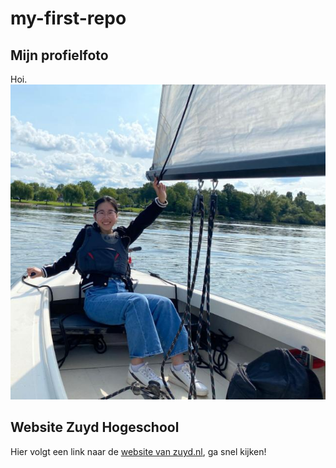 # my-first-repo

## Mijn profielfoto
Hoi. ![profielfoto](img/profielfoto.jpg)

## Website Zuyd Hogeschool
Hier volgt een link naar de [website van zuyd.nl](https://www.zuyd.nl/), ga snel kijken!
